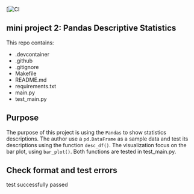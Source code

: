 [![CI](https://github.com/nogibjj/TianjiRao_Pandas_Desc_Stat_Script/actions/workflows/ci.yml/badge.svg)

## mini project 2: Pandas Descriptive Statistics 

This repo contains: 
- .devcontainer     
- .github   
- .gitignore    
- Makefile  
- README.md     
- requirements.txt      
- main.py   
- test_main.py

## Purpose
The purpose of this project is using the `Pandas` to show statistics descriptions. The author use a `pd.DataFrame` as a sample data and test its descriptions using the function `desc_df()`. The visualization focus on the bar plot, using `bar_plot()`. Both functions are tested in test_main.py.

## Check format and test errors


test successfully passed 




